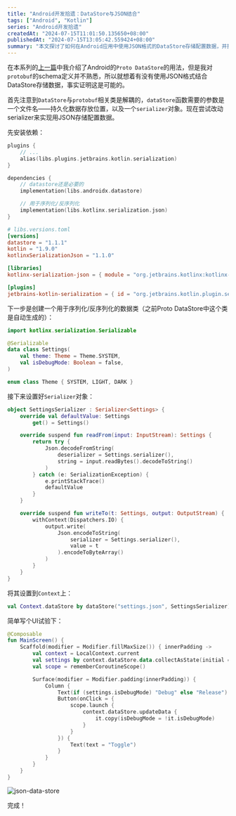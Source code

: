 ```yaml
---
title: "Android开发拾遗：DataStore与JSON结合"
tags: ["Android", "Kotlin"]
series: "Android开发拾遗"
createdAt: "2024-07-15T11:01:50.135650+08:00"
publishedAt: "2024-07-15T13:05:42.559424+08:00"
summary: "本文探讨了如何在Android应用中使用JSON格式的DataStore存储配置数据，并提供了详细的代码示例和步骤来实现这一点。"
---
```


在本系列的[上一篇](https://elliot00.com/posts/android-proto-data-store)中我介绍了Android的`Proto DataStore`的用法，但是我对`protobuf`的schema定义并不熟悉，所以就想着有没有使用JSON格式结合DataStore存储数据，事实证明这是可能的。

首先注意到`DataStore`与`protobuf`相关类是解耦的，`dataStore`函数需要的参数是一个文件名——持久化数据存放位置，以及一个`serializer`对象。现在尝试改动serializer来实现用JSON存储配置数据。

先安装依赖：

```kts
plugins {
    // ...
    alias(libs.plugins.jetbrains.kotlin.serialization)
}

dependencies {
    // datastore还是必要的
    implementation(libs.androidx.datastore)

    // 用于序列化/反序列化
    implementation(libs.kotlinx.serialization.json)
}
```

```toml
# libs.versions.toml
[versions]
datastore = "1.1.1"
kotlin = "1.9.0"
kotlinxSerializationJson = "1.1.0"

[libraries]
kotlinx-serialization-json = { module = "org.jetbrains.kotlinx:kotlinx-serialization-json", version.ref = "kotlinxSerializationJson" }

[plugins]
jetbrains-kotlin-serialization = { id = "org.jetbrains.kotlin.plugin.serialization", version.ref = "kotlin" }
```

下一步是创建一个用于序列化/反序列化的数据类（之前Proto DataStore中这个类是自动生成的）：

```kotlin
import kotlinx.serialization.Serializable

@Serializable
data class Settings(
    val theme: Theme = Theme.SYSTEM,
    val isDebugMode: Boolean = false,
)

enum class Theme { SYSTEM, LIGHT, DARK }

```

接下来设置好`Serializer`对象：

```kotlin
object SettingsSerializer : Serializer<Settings> {
    override val defaultValue: Settings
        get() = Settings()

    override suspend fun readFrom(input: InputStream): Settings {
        return try {
            Json.decodeFromString(
                deserializer = Settings.serializer(),
                string = input.readBytes().decodeToString()
            )
        } catch (e: SerializationException) {
            e.printStackTrace()
            defaultValue
        }
    }

    override suspend fun writeTo(t: Settings, output: OutputStream) {
        withContext(Dispatchers.IO) {
            output.write(
                Json.encodeToString(
                    serializer = Settings.serializer(),
                    value = t
                ).encodeToByteArray()
            )
        }
    }
}
```

将其设置到`Context`上：

```kotlin
val Context.dataStore by dataStore("settings.json", SettingsSerializer)
```

简单写个UI试验下：

```kotlin
@Composable
fun MainScreen() {
    Scaffold(modifier = Modifier.fillMaxSize()) { innerPadding ->
        val context = LocalContext.current
        val settings by context.dataStore.data.collectAsState(initial = Settings())
        val scope = rememberCoroutineScope()

        Surface(modifier = Modifier.padding(innerPadding)) {
            Column {
                Text(if (settings.isDebugMode) "Debug" else "Release")
                Button(onClick = {
                    scope.launch {
                        context.dataStore.updateData {
                            it.copy(isDebugMode = !it.isDebugMode)
                        }
                    }
                }) {
                    Text(text = "Toggle")
                }
            }
        }
    }
}
```

![json-data-store](https://elliot-blog.oss-cn-shanghai.aliyuncs.com/kotlin/json-data-store.webp)

完成！
